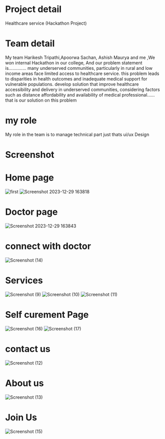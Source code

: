 # Project detail
Healthcare service (Hackathon Project)
 # Team detail
 My team Harikesh Tripathi,Apoorwa Sachan, Ashish Maurya and me ,We won internal Hackathon in our college, And our problem statement is..............
many underserved communities, particularly in rural and low income areas face limited access to healthcare service. this problem leads to disparities in health outcomes and inadequate medical support for vulnerable populations. develop solution that improve healthcare accessibility and delivery in underserved communities, considering factors such as distance affordability and availability of medical professional......
that is our solution on this problem
 # my role 
 My role in the team is to manage technical part just thats ui/ux Design 
 # Screenshot
 # Home page
![first](https://github.com/guptaravimp/Healthcare-solution-Hackathon-Project/assets/142169363/42f1d295-183d-44d7-a243-e8b0542329c6)
![Screenshot 2023-12-29 163818](https://github.com/guptaravimp/Healthcare-solution-Hackathon-Project/assets/142169363/435bc8ad-9475-49f8-8b82-64a8ebb83749)
# Doctor page
![Screenshot 2023-12-29 163843](https://github.com/guptaravimp/Healthcare-solution-Hackathon-Project/assets/142169363/a301ba07-1e2d-4b11-8f48-1a1269a98663)
# connect with doctor 
![Screenshot (14)](https://github.com/guptaravimp/Healthcare-solution-Hackathon-Project/assets/142169363/9cf2a949-56c6-4830-8e9f-a99867a89349)
# Services
![Screenshot (9)](https://github.com/guptaravimp/Healthcare-solution-Hackathon-Project/assets/142169363/7d3bb331-1819-4333-a3c4-9bbd04fedc48)
![Screenshot (10)](https://github.com/guptaravimp/Healthcare-solution-Hackathon-Project/assets/142169363/e46190d5-0ded-45c8-8076-7c258fd04ac1)
![Screenshot (11)](https://github.com/guptaravimp/Healthcare-solution-Hackathon-Project/assets/142169363/329d8048-e261-449c-89ef-6aa96b191242)
# Self curement Page 
![Screenshot (16)](https://github.com/guptaravimp/Healthcare-solution-Hackathon-Project/assets/142169363/93cba880-1100-48cf-9eed-e628614d1a24)
![Screenshot (17)](https://github.com/guptaravimp/Healthcare-solution-Hackathon-Project/assets/142169363/800fa2c7-4d12-4499-b18c-644b5fb239ad)
# contact us
![Screenshot (12)](https://github.com/guptaravimp/Healthcare-solution-Hackathon-Project/assets/142169363/d46c1455-a5f9-46b4-9dac-5881fa00529a)
# About us
![Screenshot (13)](https://github.com/guptaravimp/Healthcare-solution-Hackathon-Project/assets/142169363/e958eae6-64f7-4fc6-91df-6f4e3407faa8)
# Join Us
![Screenshot (15)](https://github.com/guptaravimp/Healthcare-solution-Hackathon-Project/assets/142169363/0f030385-f6fb-4f73-9e47-3eba0afdce9a)







